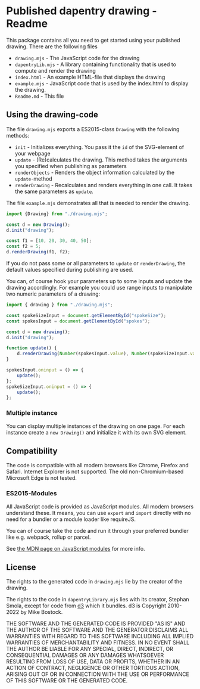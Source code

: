 Published dapentry drawing - Readme
===================================

This package contains all you need to get started using your published drawing. There are the following files

* `drawing.mjs` - The JavaScript code for the drawing
* `dapentryLib.mjs` - A library containing functionality that is used to compute and render the drawing
* `index.html` - An example HTML-file that displays the drawing
* `example.mjs` - JavaScript code that is used by the index.html to display the drawing.
* `Readme.md` - This file

## Using the drawing-code

The file `drawing.mjs` exports a ES2015-class `Drawing` with the following methods:

* `init` - Initializes everything. You pass it the `id` of the SVG-element of your webpage 
* `update` - (Re)calculates the drawing. This method takes the arguments you specified when publishing as parameters
* `renderObjects` - Renders the object information calculated by the `update`-method 
* `renderDrawing` - Recalculates and renders everything in one call. It takes the same parameters as `update`.

The file `example.mjs` demonstrates all that is needed to render the drawing.

```javascript
import {Drawing} from "./drawing.mjs";

const d = new Drawing();
d.init("drawing");

const f1 = [10, 20, 30, 40, 50];
const f2 = 5;
d.renderDrawing(f1, f2);
```

If you do not pass some or all parameters to `update` or `renderDrawing`, the default values specified during
publishing are used.

You can, of course hook your parameters up to some inputs and update the drawing accordingly. For example
you could use range inputs to manipulate two numeric parameters of a drawing:

```javascript
import { drawing } from "./drawing.mjs";

const spokeSizeInput = document.getElementById("spokeSize");
const spokesInput = document.getElementById("spokes");

const d = new drawing();
d.init("drawing");

function update() {
    d.renderDrawing(Number(spokesInput.value), Number(spokeSizeInput.value));
}

spokesInput.oninput = () => {
    update();
};
spokeSizeInput.oninput = () => {
    update();
};
```

### Multiple instance

You can display multiple instances of the drawing on one page. For each instance create a `new Drawing()` and
initialize it with its own SVG element.

## Compatibility

The code is compatible with all modern browsers like Chrome, Firefox and Safari. Internet Explorer is not supported.
The old non-Chromium-based Microsoft Edge is not tested.

### ES2015-Modules

All JavaScript code is provided as JavaScript modules. All modern browsers understand these. It means, you can use
`export` and `import` directly with no need for a bundler or a module loader like requireJS.

You can of course take the code and run it through your preferred bundler like e.g. webpack, rollup or parcel.

See [the MDN page on JavaScript modules](https://developer.mozilla.org/en-US/docs/Web/JavaScript/Guide/Modules) for more info.

## License

The rights to the generated code in `drawing.mjs` lie by the creator of the drawing.

The rights to the code in `dapentryLibrary.mjs` lies with its creator, Stephan Smola, except for 
code from [d3](https://d3js.org/) which it bundles. d3 is Copyright 2010-2022 by Mike Bostock.

THE SOFTWARE AND THE GENERATED CODE IS PROVIDED "AS IS" AND THE AUTHOR OF THE
SOFTWARE AND THE GENERATOR DISCLAIMS ALL WARRANTIES WITH REGARD TO THIS SOFTWARE 
INCLUDING ALL IMPLIED WARRANTIES OF MERCHANTABILITY AND FITNESS. IN NO EVENT SHALL
THE AUTHOR BE LIABLE FOR ANY SPECIAL, DIRECT, INDIRECT, OR CONSEQUENTIAL DAMAGES 
OR ANY DAMAGES WHATSOEVER RESULTING FROM LOSS OF USE, DATA OR PROFITS, WHETHER IN 
AN ACTION OF CONTRACT, NEGLIGENCE OR OTHER TORTIOUS ACTION, ARISING OUT OF OR IN 
CONNECTION WITH THE USE OR PERFORMANCE OF THIS SOFTWARE OR THE GENERATED CODE.
